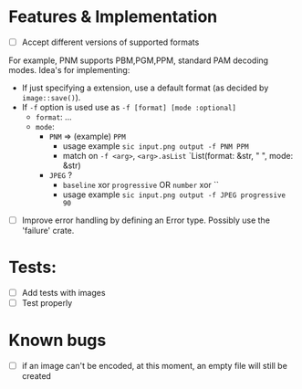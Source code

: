 # Features & Implementation

- [ ] Accept different versions of supported formats

For example, PNM supports PBM,PGM,PPM, standard PAM decoding modes.
Idea's for implementing:
- If just specifying a extension, use a default format (as decided by `image::save()`).
- If `-f` option is used use as `-f [format] [mode :optional]`
    - `format`: ...
    - `mode`:
        - `PNM` => (example) `PPM`
            -  usage example `sic input.png output -f PNM PPM`
            - match on `-f <arg>`, `<arg>.asList` `List(format: &str, " ", mode: &str)
        - `JPEG` ?
            - `baseline` xor `progressive` OR `number` xor ``
            - usage example `sic input.png output -f JPEG progressive 90`
- [ ] Improve error handling by defining an Error type. Possibly use the 'failure' crate.

# Tests:

- [ ] Add tests with images
- [ ] Test properly

# Known bugs

- [ ] if an image can't be encoded, at this moment, an empty file will still be created

